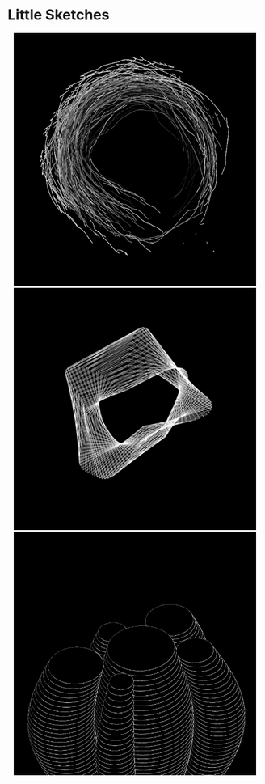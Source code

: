 # Little Sketches

<p align="center">   
<img src="05_Recreating_Flocking_B/00.png", width="480">
<img src="09_Recreating_Shapes_A/00.png", width="480">
<img src="11_Recreating_MutliCircles_A/00.png", width="480">
</p>
